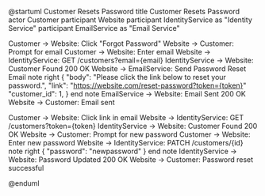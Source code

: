 
@startuml Customer Resets Password
title Customer Resets Password
actor Customer
participant Website
participant IdentityService as "Identity Service"
participant EmailService as "Email Service"

Customer -> Website: Click "Forgot Password"
Website -> Customer: Prompt for email
Customer -> Website: Enter email
Website -> IdentityService: GET /customers?email={email}
IdentityService -> Website: Customer Found 200 OK
Website -> EmailService: Send Password Reset Email 
note right
{
    "body": "Please click the link below to reset your password.",
    "link": "https://website.com/reset-password?token={token}"
    "customer_id": 1,
}
end note
EmailService -> Website: Email Sent 200 OK
Website -> Customer: Email sent

Customer -> Website: Click link in email
Website -> IdentityService: GET /customers?token={token}
IdentityService -> Website: Customer Found 200 OK
Website -> Customer: Prompt for new password
Customer -> Website: Enter new password
Website -> IdentityService: PATCH /customers/{id}
note right 
{
    "password": "newpassword"
}
end note
IdentityService -> Website: Password Updated 200 OK
Website -> Customer: Password reset successful

@enduml
